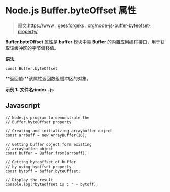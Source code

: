 # Node.js Buffer.byteOffset 属性

> 原文:[https://www . geesforgeks . org/node-js-buffer-byteofset-property/](https://www.geeksforgeeks.org/node-js-buffer-byteoffset-property/)

**Buffer.byteOffset** 属性是 **buffer** 模块中类 **Buffer** 的内置应用编程接口，用于获取该缓冲区的字节偏移值。

**语法:**

```
const Buffer.byteOffset
```

**返回值:**该属性返回数组缓冲区的对象。

**示例 1:** **文件名:index . js**

## Javascript

```
// Node.js program to demonstrate the
// Buffer.byteOffset property

// Creating and initializing arraybuffer object
const arrbuff = new ArrayBuffer(16);

// Getting buffer object form existing 
// arraybuffer object
const buffer = Buffer.from(arrbuff);

// Getting byteoffset of buffer
// by using byoffset property
const bytoff = buffer.byteOffset;

// Display the result
console.log("byteoffset is : " + bytoff);
```